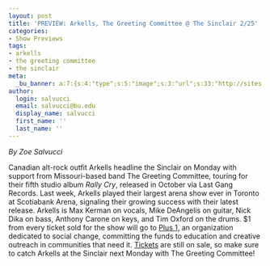 ```yaml
---
layout: post
title: 'PREVIEW: Arkells, The Greeting Committee @ The Sinclair 2/25'
categories:
- Show Previews
tags:
- arkells
- the greeting committee
- the sinclair
meta:
  _bu_banner: a:7:{s:4:"type";s:5:"image";s:3:"url";s:33:"http://sites.bu.edu/wtbu/files/2019/02/arkells17.jpg";s:3:"alt";s:0:"";s:7:"post_id";s:4:"3828";s:4:"html";s:0:"";s:8:"position";s:12:"contentWidth";s:7:"caption";s:0:"";}
author:
  login: salvucci
  email: salvucci@bu.edu
  display_name: salvucci
  first_name: ''
  last_name: ''
---
```

_By Zoe Salvucci_

Canadian alt-rock outfit Arkells headline the Sinclair on Monday with support from Missouri-based band The Greeting Committee, touring for their fifth studio album _Rally Cry_, released in October via Last Gang Records. Last week, Arkells played their largest arena show ever in Toronto at Scotiabank Arena, signaling their growing success with their latest release. Arkells is Max Kerman on vocals, Mike DeAngelis on guitar, Nick Dika on bass, Anthony Carone on keys, and Tim Oxford on the drums. $1 from every ticket sold for the show will go to [Plus 1,](http://plus1.org/?fbclid=IwAR272gttCbfSCqFUbmgq1c-JjdHUEjAimA_sxW4sP-Rgphth6gdh3htdx9o) an organization dedicated to social change, committing the funds to education and creative outreach in communities that need it. [Tickets](https://www.axs.com/events/365149/arkells-tickets?skin=sinclair&src=CFC_BOSBOWERY_arkells_sinclair_2019_fbevent&fbclid=IwAR0wDdJAfXP-aRcGs-sxi-aDMP_4YHLpy2zokCCHh_P8NBKXXpaUMjf-A4M) are still on sale, so make sure to catch Arkells at the Sinclair next Monday with The Greeting Committee!